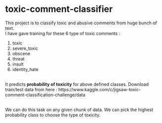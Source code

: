 # toxic-comment-classifier

This project is to classify toxic and abusive comments from huge bunch of text.<br />
I have gave training for these 6 type of toxic comments : <br/>
1. toxic<br/>
2. severe_toxic<br/>
3. obscene<br/>
4. threat<br/>
5. insult<br/>
6. identity_hate<br/>
<br/>
It predicts <b>probability of toxicity</b> for above defined classes.
Download train/test data from here : https://www.kaggle.com/c/jigsaw-toxic-comment-classification-challenge/data <br/>
<br/>

We can do this task on any given chunk of data. We can pick the highest probability class to choose the type of toxicity.
